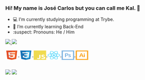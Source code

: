 ### Hi! My name is José Carlos but you can call me Kal. 👋

- :computer: I’m currently studying programming at Trybe.
- 🌱 I’m currently learning Back-End
- :suspect: Pronouns: He / Him

 <div>
  <a href="https://github.com/kalarruda">
  <img height="180em" src="https://github-readme-stats.vercel.app/api?username=kalarruda&show_icons=true&theme=gotham&include_all_commits=true&count_private=true"/>
  <img height="180em" src="https://github-readme-stats.vercel.app/api/top-langs/?username=kalarruda&layout=compact&langs_count=7&theme=gotham"/>
</div>
  <div style="display: inline_block"><br>
    <img align="center" alt="kal-HTML" height="30" width="40" src="https://raw.githubusercontent.com/devicons/devicon/master/icons/html5/html5-original.svg">
    <img align="center" alt="kal-CSS" height="30" width="40" src="https://raw.githubusercontent.com/devicons/devicon/master/icons/css3/css3-original.svg">
    <img align="center" alt="kal-Js" height="30" width="40" src="https://raw.githubusercontent.com/devicons/devicon/master/icons/javascript/javascript-plain.svg">
    <img align="center" alt="kal-React" height="30" width="40" src="https://raw.githubusercontent.com/devicons/devicon/master/icons/react/react-original.svg">
    <img align="center" alt="kal-React" height="30" width="40" src="https://raw.githubusercontent.com/devicons/devicon/master/icons/photoshop/photoshop-line.svg">
    <img align="center" alt="kal-React" height="30" width="40" src="https://raw.githubusercontent.com/devicons/devicon/master/icons/illustrator/illustrator-line.svg">
</div>
  
##
  <div>
     <a href="https://www.linkedin.com/in/jose-carlos-arruda-63826250/" target="_blank"><img src="https://img.shields.io/badge/-LinkedIn-%230077B5?style=for-the-badge&logo=linkedin&logoColor=white" target="_blank"></a> 
<!--     <a href="https://api.whatsapp.com/send?phone=5541999039226">
     <img src="https://img.shields.io/badge/WhatsApp-25D366?style=for-the-badge&logo=whatsapp&logoColor=white" />
    <a/> -->
    <a href="mailto:kalarruda@hotmail.com">
      <img src="https://img.shields.io/badge/Gmail-D14836?style=for-the-badge&logo=gmail&logoColor=white" />
    <a/>    
  </div>
  

